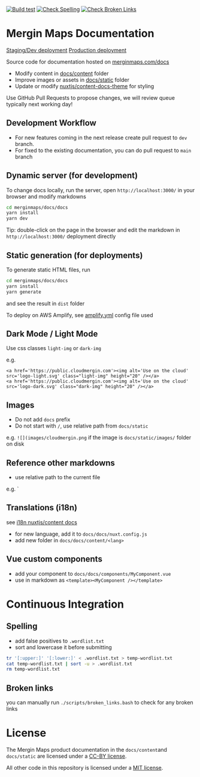 [![Build test](https://github.com/MerginMaps/docs/actions/workflows/main.yml/badge.svg)](https://github.com/MerginMaps/docs/actions/workflows/main.yml)
[![Check Spelling](https://github.com/MerginMaps/docs/actions/workflows/spellcheck.yml/badge.svg)](https://github.com/MerginMaps/docs/actions/workflows/spellcheck.yml)
[![Check Broken Links](https://github.com/MerginMaps/docs/actions/workflows/brokenlinks.yml/badge.svg)](https://github.com/MerginMaps/docs/actions/workflows/brokenlinks.yml)

# Mergin Maps Documentation

[Staging/Dev deployment](https://dev.d1qvlu9jr497xw.amplifyapp.com/docs)
[Production deployment](https://merginmaps.com/docs)

Source code for documentation hosted on [merginmaps.com/docs](https://merginmaps.com/docs)

- Modify content in [docs/content](docs/content) folder 
- Improve images or assets in [docs/static](docs/static) folder
- Update or modify [nuxtjs/content-docs-theme](https://content.nuxtjs.org) for styling

Use GitHub Pull Requests to propose changes, we will review queue typically next working day!

## Development Workflow

 - For new features coming in the next release create pull request to `dev` branch. 
 - For fixed to the existing documentation, you can do pull request to `main` branch

## Dynamic server (for development)
To change docs locally, run the server, open `http://localhost:3000/` in your browser and modify markdowns

```bash
cd merginmaps/docs/docs
yarn install
yarn dev
```

Tip: double-click on the page in the browser and edit the markdown in `http://localhost:3000/` deployment directly

## Static generation (for deployments)

To generate static HTML files, run 

```bash
cd merginmaps/docs/docs
yarn install
yarn generate
```

and see the result in `dist` folder

To deploy on AWS Amplify, see [amplify.yml](amplify.yml) config file used

## Dark Mode / Light Mode

Use css classes `light-img` or `dark-img`

e.g.
```
<a href='https://public.cloudmergin.com'><img alt='Use on the cloud' src='logo-light.svg' class="light-img" height="20" /></a>
<a href='https://public.cloudmergin.com'><img alt='Use on the cloud' src='logo-dark.svg' class="dark-img" height="20" /></a>
```

## Images 

 - Do not add `docs` prefix
 - Do not start with `/`, use relative path from `docs/static`

e.g. `![](images/cloudmergin.png` if the image is `docs/static/images/` folder on disk

## Reference other markdowns 
 - use relative path to the current file

e.g. `[](../mobile/othermarkdown.md)

## Translations (i18n)

see [i18n nuxtjs/content docs](https://content.nuxtjs.org/themes/docs#locales)

 - for new language, add it to `docs/docs/nuxt.config.js`
 - add new folder in `docs/docs/content/<lang>`

## Vue custom components

 - add your component to `docs/docs/components/MyComponent.vue`
 - use in markdown as `<template><MyComponent /></template>`

# Continuous Integration

## Spelling

- add false positives to `.wordlist.txt`
- sort and lowercase it before submitting

```bash
tr '[:upper:]' '[:lower:]' < .wordlist.txt > temp-wordlist.txt
cat temp-wordlist.txt | sort -u > .wordlist.txt
rm temp-wordlist.txt
```

## Broken links

you can manually run `./scripts/broken_links.bash` to check for any broken links

# License

The Mergin Maps product documentation in the `docs/content`and `docs/static` are licensed under a [CC-BY license](LICENSE).

All other code in this repository is licensed under a [MIT license](LICENSE-CODE).
